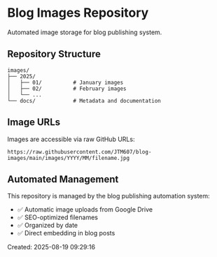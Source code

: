 # Blog Images Repository

Automated image storage for blog publishing system.

## Repository Structure

```
images/
├── 2025/
│   ├── 01/          # January images
│   ├── 02/          # February images
│   └── ...
└── docs/            # Metadata and documentation
```

## Image URLs

Images are accessible via raw GitHub URLs:
```
https://raw.githubusercontent.com/JTM607/blog-images/main/images/YYYY/MM/filename.jpg
```

## Automated Management

This repository is managed by the blog publishing automation system:
- ✅ Automatic image uploads from Google Drive
- ✅ SEO-optimized filenames  
- ✅ Organized by date
- ✅ Direct embedding in blog posts

Created: 2025-08-19 09:29:16
